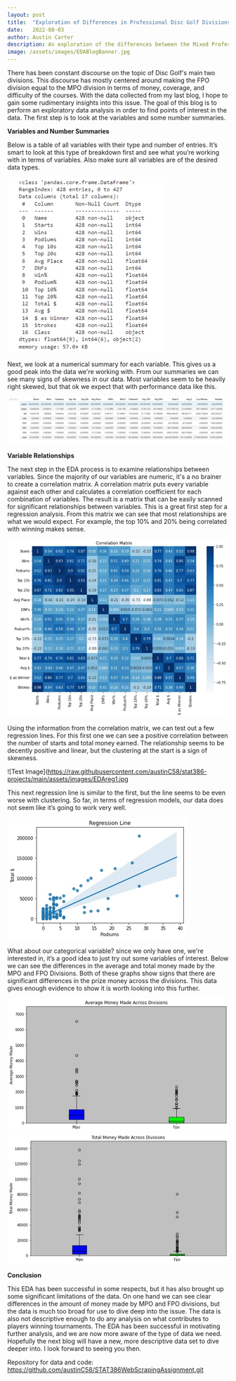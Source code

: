 ```yaml
---
layout: post
title:  "Exploration of Differences in Professional Disc Golf Divisions"
date:   2022-08-03
author: Austin Carter
description: An exploration of the differences between the Mixed Professional Open(MPO) and Female Professional Open(FPO) in the sport of Disc Golf. 
image: /assets/images/EDABlogBanner.jpg
--- 
```

  There has been constant discourse on the topic of Disc Golf's main two divisions. This discourse has mostly centered around making the FPO division equal to the MPO division in terms of money, coverage, and difficulty of the courses. With the data collected from my last blog, I hope to gain some rudimentary insights into this issue. The goal of this blog is to perform an exploratory data analysis in order to find points of interest in the data. The first step is to look at the variables and some number summaries.  
  
**Variables and Number Summaries**
  
  Below is a table of all variables with their type and number of entries. It’s smart to look at this type of breakdown first and see what you’re working with in terms of variables. Also make sure all variables are of the desired data types.
  
![Test Image](https://raw.githubusercontent.com/austinC58/stat386-projects/main/assets/images/info.jpg)

  Next, we look at a numerical summary for each variable. This gives us a good peak into the data we're working with. From our summaries we can see many signs of skewness in our data. Most variables seem to be heavily right skewed, but that ok we expect that with performance data like this.  

![Test Image](https://raw.githubusercontent.com/austinC58/stat386-projects/main/assets/images/description.jpg)

**Variable Relationships**

  The next step in the EDA process is to examine relationships between variables. Since the majority of our variables are numeric, it's a no brainer to create a correlation matrix. A correlation matrix puts every variable against each other and calculates a correlation coefficient for each combination of variables. The result is a matrix that can be easily scanned for significant relationships between variables. This is a great first step for a regression analysis. From this matrix we can see that most relationships are what we would expect. For example, the top 10% and 20% being correlated with winning makes sense.  
  
![Test Image](https://raw.githubusercontent.com/austinC58/stat386-projects/main/assets/images/BlogCorrMatrix.jpg)

  Using the information from the correlation matrix, we can test out a few regression lines. For this first one we can see a positive correlation between the number of starts and total money earned. The relationship seems to be decently positive and linear, but the clustering at the start is a sign of skewness. 

![Test Image](https://raw.githubusercontent.com/austinC58/stat386-projects/main/assets/images/EDAreg1.jpg

  This next regression line is similar to the first, but the line seems to be even worse with clustering. So far, in terms of regression models, our data does not seem like it’s going to work very well. 

![Test Image](https://raw.githubusercontent.com/austinC58/stat386-projects/main/assets/images/EDAreg2.jpg)




  What about our categorical variable? since we only have one, we're interested in, it’s a good idea to just try out some variables of interest. Below we can see the differences in the average and total money made by the MPO and FPO Divisions. Both of these graphs show signs that there are significant differences in the prize money across the divisions. This data gives enough evidence to show it is worth looking into this further.
  
![Test Image](https://raw.githubusercontent.com/austinC58/stat386-projects/main/assets/images/AvgMoneyBW.jpg) 
![Test Image](https://raw.githubusercontent.com/austinC58/stat386-projects/main/assets/images/TotalMoneyBW.jpg)

**Conclusion**

  This EDA has been successful in some respects, but it has also brought up some significant limitations of the data. On one hand we can see clear differences in the amount of money made by MPO and FPO divisions, but the data is much too broad for use to dive deep into the issue. The data is also not descriptive enough to do any analysis on what contributes to players winning tournaments. The EDA has been successful in motivating further analysis, and we are now more aware of the type of data we need. Hopefully the next blog will have a new, more descriptive data set to dive deeper into. I look forward to seeing you then.
  
Repository for data and code: https://github.com/austinC58/STAT386WebScrapingAssignment.git
